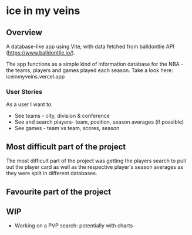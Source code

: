 # ice in my veins

## Overview 
A database-like app using Vite, with data fetched from balldontlie API (https://www.balldontlie.io/).

The app functions as a simple kind of information database for the NBA - the teams, players and games played each season. Take a look here: iceinmyveins.vercel.app


### User Stories

As a user I want to:

* See teams - city, division & conference
* See and search players- team, position, season averages (if possible)
* See games - team vs team, scores, season


## Most difficult part of the project
The most difficult part of the project was getting the players search to pull out the player card as well as the respective player's season averages as they were split in different databases.


## Favourite part of the project



## WIP 
- Working on a PVP search: potentially with charts 
